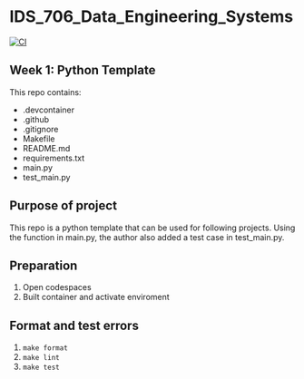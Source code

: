 # IDS_706_Data_Engineering_Systems
[![CI](https://github.com/TianoRao/IDS_706_Data_Engineering_Systems/actions/workflows/ci.yml/badge.svg)](https://github.com/TianoRao/IDS_706_Data_Engineering_Systems/actions/workflows/ci.yml)

## Week 1: Python Template
This repo contains:
- .devcontainer
- .github
- .gitignore
- Makefile
- README.md
- requirements.txt
- main.py
- test_main.py

## Purpose of project
This repo is a python template that can be used for following projects. Using the function in main.py, the author also added a test case in test_main.py.

## Preparation
1. Open codespaces
2. Built container and activate enviroment

## Format and test errors
1. `make format`
2. `make lint`
3. `make test`

